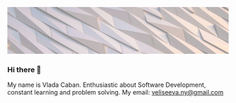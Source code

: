 ![background](readme-background.jpg)

### Hi there 👋

My name is Vlada Caban. Enthusiastic about Software Development, constant learning and problem solving.
My email: veliseeva.ny@gmail.com

<!--
**vlada-caban/vlada-caban** is a ✨ _special_ ✨ repository because its `README.md` (this file) appears on your GitHub profile.

Here are some ideas to get you started:

- 🔭 I’m currently working on ...
- 🌱 I’m currently learning ...
- 👯 I’m looking to collaborate on ...
- 🤔 I’m looking for help with ...
- 💬 Ask me about ...
- 📫 How to reach me: ...
- 😄 Pronouns: ...
- ⚡ Fun fact: ...
-->
